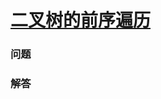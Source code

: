 # [二叉树的前序遍历](https://leetcode-cn.com/problems/binary-tree-preorder-traversal)

### 问题



### 解答

```

```

